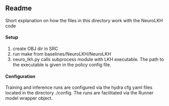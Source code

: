 ## Readme

Short explanation on how the files in this directory 
work with the NeuroLKH code

#### Setup
1) create OBJ dir in SRC
2) run make from baselines/NeuroLKH/NeuroLKH
3) neuro_lkh.py calls subprocess module with LKH executable. 
The path to the executable is given in the policy config file.

#### Configuration
Training and inference runs are configured via the hydra cfg yaml files 
located in the directory ./config. 
The runs are facilitated via the Runner model wrapper object.
